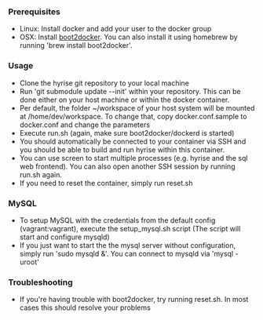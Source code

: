 ### Prerequisites
* Linux: Install docker and add your user to the docker group
* OSX: Install [boot2docker](http://boot2docker.io/). You can also install it using homebrew by running 'brew install boot2docker'.

### Usage
* Clone the hyrise git repository to your local machine
* Run 'git submodule update --init' within your repository. This can be done either on your host machine or within the docker container.
* Per default, the folder ~/workspace of your host system will be mounted at /home/dev/workspace. To change that, copy docker.conf.sample to docker.conf and change the parameters
* Execute run.sh (again, make sure boot2docker/dockerd is started)
* You should automatically be connected to your container via SSH and you should be able to build and run hyrise within this container.
* You can use screen to start multiple processes (e.g. hyrise and the sql web frontend). You can also open another SSH session by running run.sh again.
* If you need to reset the container, simply run reset.sh

### MySQL
* To setup MySQL with the credentials from the default config (vagrant:vagrant), execute the setup_mysql.sh script (The script will start and configure mysqld)
* If you just want to start the the mysql server without configuration, simply run 'sudo mysqld &'. You can connect to mysqld via 'mysql -uroot'

### Troubleshooting
* If you're having trouble with boot2docker, try running reset.sh. In most cases this should resolve your problems
